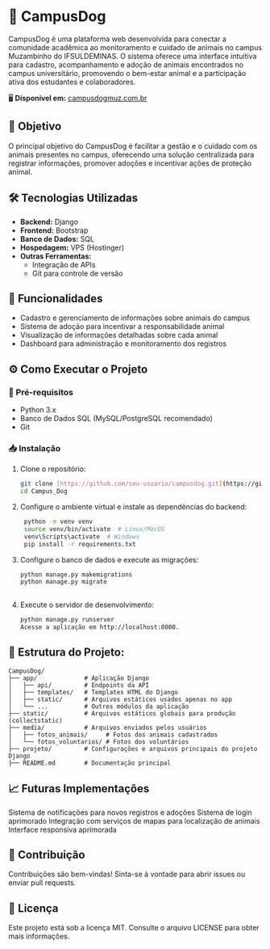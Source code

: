 # 🐶 CampusDog  

CampusDog é uma plataforma web desenvolvida para conectar a comunidade acadêmica ao monitoramento e cuidado de animais no campus Muzambinho do IFSULDEMINAS. O sistema oferece uma interface intuitiva para cadastro, acompanhamento e adoção de animais encontrados no campus universitário, promovendo o bem-estar animal e a participação ativa dos estudantes e colaboradores.  

🖥️ **Disponível em:** [campusdogmuz.com.br](https://campusdogmuz.com.br) 

## 🎯 Objetivo  
O principal objetivo do CampusDog é facilitar a gestão e o cuidado com os animais presentes no campus, oferecendo uma solução centralizada para registrar informações, promover adoções e incentivar ações de proteção animal.  

## 🛠️ Tecnologias Utilizadas  
- **Backend:** Django  
- **Frontend:** Bootstrap  
- **Banco de Dados:** SQL  
- **Hospedagem:** VPS (Hostinger)  
- **Outras Ferramentas:**  
  - Integração de APIs  
  - Git para controle de versão  

## 🚀 Funcionalidades  
- Cadastro e gerenciamento de informações sobre animais do campus  
- Sistema de adoção para incentivar a responsabilidade animal  
- Visualização de informações detalhadas sobre cada animal  
- Dashboard para administração e monitoramento dos registros  

## ⚙️ Como Executar o Projeto  

### 📌 Pré-requisitos  
- Python 3.x  
- Banco de Dados SQL (MySQL/PostgreSQL recomendado)  
- Git  

### 📥 Instalação  

1. Clone o repositório:  
   ```bash
   git clone [https://github.com/seu-usuario/campusdog.git](https://github.com/JeanFD/Campus_Dog.git)
   cd Campus_Dog
   
2. Configure o ambiente virtual e instale as dependências do backend:
   ```bash
    python -m venv venv
    source venv/bin/activate  # Linux/MacOS
    venv\Scripts\activate  # Windows
    pip install -r requirements.txt

4. Configure o banco de dados e execute as migrações:
    ```bash
    python manage.py makemigrations
    python manage.py migrate
  
4. Execute o servidor de desenvolvimento:
    ```bash
    python manage.py runserver
    Acesse a aplicação em http://localhost:8000.

## 📂 Estrutura do Projeto: 
    CampusDog/
    ├── app/             # Aplicação Django
    │   ├── api/         # Endpoints da API
    │   ├── templates/   # Templates HTML do Django
    │   ├── static/      # Arquivos estáticos usados apenas no app
    │   └── ...          # Outros módulos da aplicação
    ├── static/          # Arquivos estáticos globais para produção (collectstatic)
    ├── media/           # Arquivos enviados pelos usuários
    │   ├── fotos_animais/     # Fotos dos animais cadastrados
    │   └── fotos_voluntarios/ # Fotos dos voluntários
    ├── projeto/         # Configurações e arquivos principais do projeto Django
    ├── README.md        # Documentação principal

## 📈 Futuras Implementações
Sistema de notificações para novos registros e adoções
Sistema de login aprimorado
Integração com serviços de mapas para localização de animais
Interface responsiva aprimorada

## 📢 Contribuição
Contribuições são bem-vindas! Sinta-se à vontade para abrir issues ou enviar pull requests.

## 📝 Licença
Este projeto está sob a licença MIT. Consulte o arquivo LICENSE para obter mais informações.
